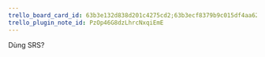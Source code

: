 ```yaml
---
trello_board_card_id: 63b3e132d838d201c4275cd2;63b3ecf8379b9c015df4aa62
trello_plugin_note_id: PzOp46G8dzLhrcNxqiEmE
---
```

Dùng SRS?